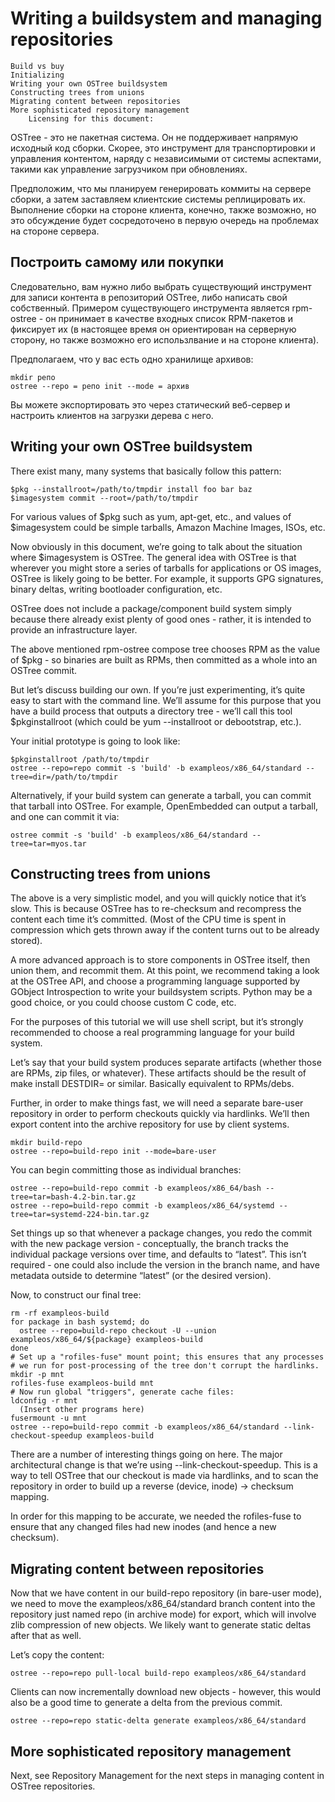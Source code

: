 # Writing a buildsystem and managing repositories

    Build vs buy
    Initializing
    Writing your own OSTree buildsystem
    Constructing trees from unions
    Migrating content between repositories
    More sophisticated repository management
        Licensing for this document:

OSTree - это не пакетная система. Он не поддерживает напрямую исходный код сборки. Скорее, это инструмент для транспортировки и управления контентом, наряду с независимыми от системы аспектами, такими как управление загрузчиком при обновлениях.

Предположим, что мы планируем генерировать коммиты на сервере сборки, а затем заставляем клиентские системы реплицировать их. Выполнение сборки на стороне клиента, конечно, также возможно, но это обсуждение будет сосредоточено в первую очередь на проблемах на стороне сервера.

## Построить самому или покупки

Следовательно, вам нужно либо выбрать существующий инструмент для записи контента в репозиторий OSTree, либо написать свой собственный. 
Примером существующего инструмента является rpm-ostree - он принимает в качестве входных список RPM-пакетов и фиксирует их (в настоящее время он ориентирован на серверную сторону, но также возможно его использлвание и  на стороне клиента). 

Предполагаем, что у вас есть одно хранилище архивов:
```
mkdir репо
ostree --repo = репо init --mode = архив
```

Вы можете экспортировать это через статический веб-сервер и настроить клиентов на загрузки дерева с него. 

## Writing your own OSTree buildsystem

There exist many, many systems that basically follow this pattern:
```
$pkg --installroot=/path/to/tmpdir install foo bar baz
$imagesystem commit --root=/path/to/tmpdir
```

For various values of $pkg such as yum, apt-get, etc., and values of $imagesystem could be simple tarballs, Amazon Machine Images, ISOs, etc.

Now obviously in this document, we’re going to talk about the situation where $imagesystem is OSTree. The general idea with OSTree is that wherever you might store a series of tarballs for applications or OS images, OSTree is likely going to be better. For example, it supports GPG signatures, binary deltas, writing bootloader configuration, etc.

OSTree does not include a package/component build system simply because there already exist plenty of good ones - rather, it is intended to provide an infrastructure layer.

The above mentioned rpm-ostree compose tree chooses RPM as the value of $pkg - so binaries are built as RPMs, then committed as a whole into an OSTree commit.

But let’s discuss building our own. If you’re just experimenting, it’s quite easy to start with the command line. We’ll assume for this purpose that you have a build process that outputs a directory tree - we’ll call this tool $pkginstallroot (which could be yum --installroot or debootstrap, etc.).

Your initial prototype is going to look like:
```
$pkginstallroot /path/to/tmpdir
ostree --repo=repo commit -s 'build' -b exampleos/x86_64/standard --tree=dir=/path/to/tmpdir
```

Alternatively, if your build system can generate a tarball, you can commit that tarball into OSTree. For example, OpenEmbedded can output a tarball, and one can commit it via:
```
ostree commit -s 'build' -b exampleos/x86_64/standard --tree=tar=myos.tar
```

## Constructing trees from unions

The above is a very simplistic model, and you will quickly notice that it’s slow. This is because OSTree has to re-checksum and recompress the content each time it’s committed. (Most of the CPU time is spent in compression which gets thrown away if the content turns out to be already stored).

A more advanced approach is to store components in OSTree itself, then union them, and recommit them. At this point, we recommend taking a look at the OSTree API, and choose a programming language supported by GObject Introspection to write your buildsystem scripts. Python may be a good choice, or you could choose custom C code, etc.

For the purposes of this tutorial we will use shell script, but it’s strongly recommended to choose a real programming language for your build system.

Let’s say that your build system produces separate artifacts (whether those are RPMs, zip files, or whatever). These artifacts should be the result of make install DESTDIR= or similar. Basically equivalent to RPMs/debs.

Further, in order to make things fast, we will need a separate bare-user repository in order to perform checkouts quickly via hardlinks. We’ll then export content into the archive repository for use by client systems.
```
mkdir build-repo
ostree --repo=build-repo init --mode=bare-user
```

You can begin committing those as individual branches:
```
ostree --repo=build-repo commit -b exampleos/x86_64/bash --tree=tar=bash-4.2-bin.tar.gz
ostree --repo=build-repo commit -b exampleos/x86_64/systemd --tree=tar=systemd-224-bin.tar.gz
```

Set things up so that whenever a package changes, you redo the commit with the new package version - conceptually, the branch tracks the individual package versions over time, and defaults to “latest”. This isn’t required - one could also include the version in the branch name, and have metadata outside to determine “latest” (or the desired version).

Now, to construct our final tree:
```
rm -rf exampleos-build
for package in bash systemd; do
  ostree --repo=build-repo checkout -U --union exampleos/x86_64/${package} exampleos-build
done
# Set up a "rofiles-fuse" mount point; this ensures that any processes
# we run for post-processing of the tree don't corrupt the hardlinks.
mkdir -p mnt
rofiles-fuse exampleos-build mnt
# Now run global "triggers", generate cache files:
ldconfig -r mnt
  (Insert other programs here)
fusermount -u mnt
ostree --repo=build-repo commit -b exampleos/x86_64/standard --link-checkout-speedup exampleos-build
```

There are a number of interesting things going on here. The major architectural change is that we’re using --link-checkout-speedup. This is a way to tell OSTree that our checkout is made via hardlinks, and to scan the repository in order to build up a reverse (device, inode) -> checksum mapping.

In order for this mapping to be accurate, we needed the rofiles-fuse to ensure that any changed files had new inodes (and hence a new checksum).

## Migrating content between repositories

Now that we have content in our build-repo repository (in bare-user mode), we need to move the exampleos/x86_64/standard branch content into the repository just named repo (in archive mode) for export, which will involve zlib compression of new objects. We likely want to generate static deltas after that as well.

Let’s copy the content:
```
ostree --repo=repo pull-local build-repo exampleos/x86_64/standard
```

Clients can now incrementally download new objects - however, this would also be a good time to generate a delta from the previous commit.
```
ostree --repo=repo static-delta generate exampleos/x86_64/standard
```

## More sophisticated repository management

Next, see Repository Management for the next steps in managing content in OSTree repositories.
